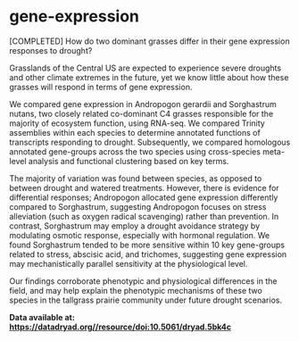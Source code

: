 # gene-expression

[COMPLETED] How do two dominant grasses differ in their gene expression responses to drought?

Grasslands of the Central US are expected to experience severe droughts and other climate extremes in the future, yet we know little about how these grasses will respond in terms of gene expression. 

We compared gene expression in Andropogon gerardii and Sorghastrum nutans, two closely related co-dominant C4 grasses responsible for the majority of ecosystem function, using RNA-seq. We compared Trinity assemblies within each species to determine annotated functions of transcripts responding to drought. Subsequently, we compared homologous annotated gene-groups across the two species using cross-species meta-level analysis and functional clustering based on key terms. 

The majority of variation was found between species, as opposed to between drought and watered treatments. However, there is evidence for differential responses; Andropogon allocated gene expression differently compared to Sorghastrum, suggesting Andropogon focuses on stress alleviation (such as oxygen radical scavenging) rather than prevention. In contrast, Sorghastrum may employ a drought avoidance strategy by modulating osmotic response, especially with hormonal regulation. We found Sorghastrum tended to be more sensitive within 10 key gene-groups related to stress, abscisic acid, and trichomes, suggesting gene expression may mechanistically parallel sensitivity at the physiological level. 

Our findings corroborate phenotypic and physiological differences in the field, and may help explain the phenotypic mechanisms of these two species in the tallgrass prairie community under future drought scenarios.  

**Data available at: https://datadryad.org//resource/doi:10.5061/dryad.5bk4c**
